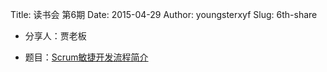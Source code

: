 Title: 读书会 第6期
Date: 2015-04-29
Author: youngsterxyf
Slug: 6th-share

- 分享人：贾老板

- 题目：[Scrum敏捷开发流程简介](http://pan.baidu.com/s/1c0ARii0)
